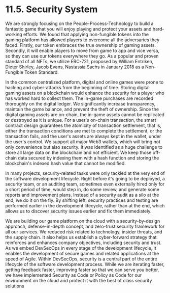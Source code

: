 # 11.5. Security System

We are strongly focusing on the People-Process-Technology to build a fantastic game that you will enjoy playing and protect your assets and hard-working efforts. We found that applying non-fungible tokens into the gaming platform has allowed players to overcome all the adversaries they faced. Firstly, our token embraces the true ownership of gaming assets. Secondly, it will enable players to move from game to app and vice versa, so they can use our tokens everywhere they go. As a popular and proven standard of all NFTs, we utilize ERC-721, proposed by William Entriken, Dieter Shirley, Jacob Evans, Nastassia Sachs in January 2018 as a Non-Fungible Token Standard.

In the common centralized platform, digital and online games were prone to hacking and cyber-attacks from the beginning of time. Storing digital gaming assets on a blockchain would enhance the security for a player who has worked hard to collect them. The in-game purchases are recorded thoroughly on the digital ledger. We significantly increase transparency, maintain the game balance, and prevent the theft of ownership. Since the digital gaming assets are on-chain, the in-game assets cannot be replicated or destroyed as it is unique. For a user's on-chain transaction, the smart contract design guarantees the atomicity of transaction settlement, that is, either the transaction conditions are met to complete the settlement, or the transaction fails, and the user's assets are always kept in the wallet, under the user's control. We support all major Web3 wallets, which will bring not only convenience but also security. It was identified as a huge challenge to store all large data on the blockchain and not efficient. We keep those off-chain data secured by indexing them with a hash function and storing the blockchain's indexed hash value that cannot be modified.

In many projects, security-related tasks were only tackled at the very end of the software development lifecycle. Right before it's going to be deployed, a security team, or an auditing team, sometimes even externally hired only for a short period of time, would step in, do some review, and generate some reports and improvement plans. Instead of a security audit as a silo at the end, we do it on the fly. By shifting left, security practices and testing are performed earlier in the development lifecycle, rather than at the end, which allows us to discover security issues earlier and fix them immediately.

We are building our game platform on the cloud with a security-by-design approach, defense-in-depth concept, and zero-trust security framework for all our services. We reduced risk related to technology, insider threats, and the supply chain. It also helps us establish a cyber-forward strategy that reinforces and enhances company objectives, including security and trust. As we embed DevSecOps in every stage of the development lifecycle, it enables the development of secure games and related applications at the speed of Agile. Within DevSecOps, security is a central part of the entire lifecycle of the software development process. While we are iterating faster, getting feedback faster, improving faster so that we can serve you better, we have implemented Security as Code or Policy as Code for our environment on the cloud and protect it with the best of class security solutions
